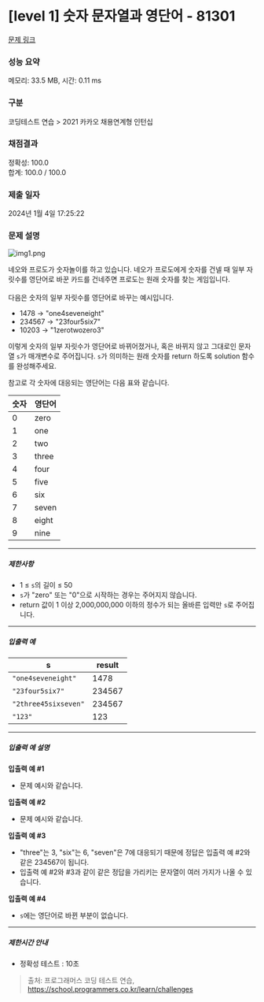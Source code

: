 # [level 1] 숫자 문자열과 영단어 - 81301 

[문제 링크](https://school.programmers.co.kr/learn/courses/30/lessons/81301) 

### 성능 요약

메모리: 33.5 MB, 시간: 0.11 ms

### 구분

코딩테스트 연습 > 2021 카카오 채용연계형 인턴십

### 채점결과

정확성: 100.0<br/>합계: 100.0 / 100.0

### 제출 일자

2024년 1월 4일 17:25:22

### 문제 설명

<p><img src="https://grepp-programmers.s3.ap-northeast-2.amazonaws.com/files/production/d31cb063-4025-4412-8cbc-6ac6909cf93e/img1.png" title="" alt="img1.png"></p>

<p>네오와 프로도가 숫자놀이를 하고 있습니다. 네오가 프로도에게 숫자를 건넬 때 일부 자릿수를 영단어로 바꾼 카드를 건네주면 프로도는 원래 숫자를 찾는 게임입니다.<br><br>
다음은 숫자의 일부 자릿수를 영단어로 바꾸는 예시입니다.</p>

<ul>
<li>1478 → "one4seveneight"</li>
<li>234567 → "23four5six7"</li>
<li>10203 → "1zerotwozero3"</li>
</ul>

<p>이렇게 숫자의 일부 자릿수가 영단어로 바뀌어졌거나, 혹은 바뀌지 않고 그대로인 문자열 <code>s</code>가 매개변수로 주어집니다. <code>s</code>가 의미하는 원래 숫자를 return 하도록 solution 함수를 완성해주세요.</p>

<p>참고로 각 숫자에 대응되는 영단어는 다음 표와 같습니다.</p>
<table class="table">
        <thead><tr>
<th>숫자</th>
<th>영단어</th>
</tr>
</thead>
        <tbody><tr>
<td>0</td>
<td>zero</td>
</tr>
<tr>
<td>1</td>
<td>one</td>
</tr>
<tr>
<td>2</td>
<td>two</td>
</tr>
<tr>
<td>3</td>
<td>three</td>
</tr>
<tr>
<td>4</td>
<td>four</td>
</tr>
<tr>
<td>5</td>
<td>five</td>
</tr>
<tr>
<td>6</td>
<td>six</td>
</tr>
<tr>
<td>7</td>
<td>seven</td>
</tr>
<tr>
<td>8</td>
<td>eight</td>
</tr>
<tr>
<td>9</td>
<td>nine</td>
</tr>
</tbody>
      </table>
<hr>

<h5>제한사항</h5>

<ul>
<li>1 ≤ <code>s</code>의 길이 ≤ 50</li>
<li><code>s</code>가 "zero" 또는 "0"으로 시작하는 경우는 주어지지 않습니다.</li>
<li>return 값이 1 이상 2,000,000,000 이하의 정수가 되는 올바른 입력만 <code>s</code>로 주어집니다.</li>
</ul>

<hr>

<h5>입출력 예</h5>
<table class="table">
        <thead><tr>
<th>s</th>
<th>result</th>
</tr>
</thead>
        <tbody><tr>
<td><code>"one4seveneight"</code></td>
<td>1478</td>
</tr>
<tr>
<td><code>"23four5six7"</code></td>
<td>234567</td>
</tr>
<tr>
<td><code>"2three45sixseven"</code></td>
<td>234567</td>
</tr>
<tr>
<td><code>"123"</code></td>
<td>123</td>
</tr>
</tbody>
      </table>
<hr>

<h5>입출력 예 설명</h5>

<p><strong>입출력 예 #1</strong></p>

<ul>
<li>문제 예시와 같습니다.</li>
</ul>

<p><strong>입출력 예 #2</strong></p>

<ul>
<li>문제 예시와 같습니다.</li>
</ul>

<p><strong>입출력 예 #3</strong></p>

<ul>
<li>"three"는 3, "six"는 6, "seven"은 7에 대응되기 때문에 정답은 입출력 예 #2와 같은 234567이 됩니다.</li>
<li>입출력 예 #2와 #3과 같이 같은 정답을 가리키는 문자열이 여러 가지가 나올 수 있습니다.</li>
</ul>

<p><strong>입출력 예 #4</strong></p>

<ul>
<li><code>s</code>에는 영단어로 바뀐 부분이 없습니다.</li>
</ul>

<hr>

<h5>제한시간 안내</h5>

<ul>
<li>정확성 테스트 : 10초</li>
</ul>


> 출처: 프로그래머스 코딩 테스트 연습, https://school.programmers.co.kr/learn/challenges